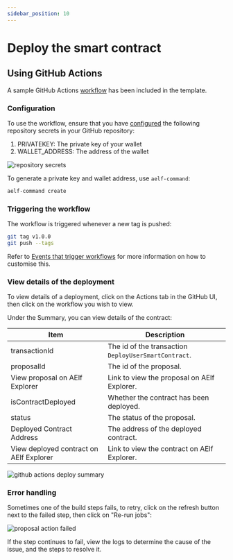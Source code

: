 ```yaml
---
sidebar_position: 10
---
```


# Deploy the smart contract

## Using GitHub Actions

A sample GitHub Actions [workflow](https://github.com/yongenaelf/aelf-devcontainer-template/blob/main/.github/workflows/main.yml) has been included in the template.

### Configuration

To use the workflow, ensure that you have [configured](https://docs.github.com/en/actions/security-guides/using-secrets-in-github-actions#creating-secrets-for-a-repository) the following repository secrets in your GitHub repository:

1. PRIVATEKEY: The private key of your wallet
2. WALLET_ADDRESS: The address of the wallet

![repository secrets](/img/repository-secrets.png)

To generate a private key and wallet address, use `aelf-command`:

```bash
aelf-command create
```

### Triggering the workflow

The workflow is triggered whenever a new tag is pushed:

```bash
git tag v1.0.0
git push --tags
```

Refer to [Events that trigger workflows](https://docs.github.com/en/actions/using-workflows/events-that-trigger-workflows) for more information on how to customise this.

### View details of the deployment

To view details of a deployment, click on the Actions tab in the GitHub UI, then click on the workflow you wish to view.

Under the Summary, you can view details of the contract:

| Item                                    | Description                                          |
| --------------------------------------- | ---------------------------------------------------- |
| transactionId                           | The id of the transaction `DeployUserSmartContract`. |
| proposalId                              | The id of the proposal.                              |
| View proposal on AElf Explorer          | Link to view the proposal on AElf Explorer.          |
| isContractDeployed                      | Whether the contract has been deployed.              |
| status                                  | The status of the proposal.                          |
| Deployed Contract Address               | The address of the deployed contract.                |
| View deployed contract on AElf Explorer | Link to view the contract on AElf Explorer.          |

![github actions deploy summary](/img/github-actions-deploy-summary.png)

### Error handling

Sometimes one of the build steps fails, to retry, click on the refresh button next to the failed step, then click on "Re-run jobs":

![proposal action failed](/img/proposal-action-failed.png)

If the step continues to fail, view the logs to determine the cause of the issue, and the steps to resolve it.
